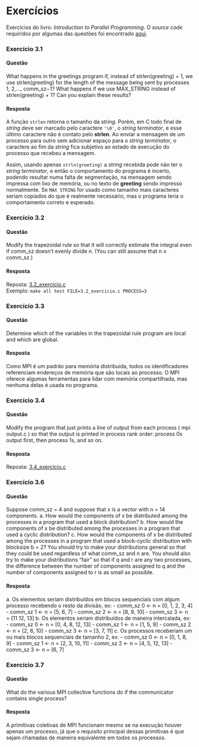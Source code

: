 # Exercícios

Exercícios do livro: _Introduction to Parallel Programming_.
O _source code_ requiridos por algumas das questões foi encontrado [aqui](https://www.cs.usfca.edu/~peter/ipp/).

### Exercício 3.1
#### Questão
What happens in the greetings program if, instead of strlen(greeting) + 1,
we use strlen(greeting) for the length of the message being sent by processes 1, 2,..., comm\_sz−1?
What happens if we use MAX_STRING instead of strlen(greeting) + 1?
Can you explain these results?
#### Resposta
A função `strlen` retorna o tamanho da _string_.
Porém, em C todo final de _string_ deve ser marcado pelo caractere `'\0'`, o _string terminator_,
e esse último caractere não é contato pelo **strlen**.
Ao enviar a mensagem de um processo para outro sem adicionar espaço para o _string terminator_,
o caractere ao fim da _string_ fica subjetivo ao estado de execução do processo que recebeu a mensagem.

Assim, usando apenas `strln(greeting)` a _string_ recebida pode não ter o _string terminator_,
e então o comportamento do programa é incerto,
podendo resultar numa falta de segmentação,
na mensagem sendo impressa com lixo de memória,
ou no texto de **greeting** sendo impresso normalmente.
Se `MAX STRING` for usado como tamanho mais caracteres seriam copiados do que é realmente necessário,
mas o programa teria o comportamento correto e esperado.

### Exercício 3.2
#### Questão
Modify the trapezoidal rule so that it will correctly estimate the integral even if comm_sz doesn’t evenly divide n.
(You can still assume that n ≥ comm\_sz.)
#### Resposta
Reposta: [3.2_exercicio.c](3.2_exercicio.c)  
Exemplo: `make all test FILE=3.2_exercicio.c PROCESS=3`

### Exercício 3.3
#### Questão
Determine which of the variables in the trapezoidal rule program are local and which are global.
#### Resposta
Como MPI é um padrão para memória distribuída,
todos os identificadores referenciam endereços de memória que são locais ao processo.
O MPI oferece algumas ferramentas para lidar com memória compartilhada, mas nenhuma delas é usada no programa.

### Exercício 3.4
#### Questão
Modify the program that just prints a line of output from each process
( mpi output.c ) so that the output is printed in process rank order: process
0s output first, then process 1s, and so on.
#### Resposta
Reposta: [3.4_exercicio.c](3.4_exercicio.c)  

### Exercício 3.6
#### Questão
Suppose comm\_sz = 4 and suppose that x is a vector with n = 14 components.
a. How would the components of x be distributed among the processes in a
program that used a block distribution?
b. How would the components of x be distributed among the processes in a
program that used a cyclic distribution?
c. How would the components of x be distributed among the processes in a
program that used a block-cyclic distribution with blocksize b = 2?
You should try to make your distributions general so that they could be used regardless of what comm\_sz and n are.
You should also try to make your distributions “fair” so that if q and r are any two processes,
the difference between the number of components assigned to q and the number of components assigned to r is as small as possible.
#### Resposta
a. Os elementos seriam distribuídos em blocos sequenciais com algum processo recebendo o resto da divisão, ex:
	- comm\_sz 0 <- n = [0, 1, 2, 3, 4]
	- comm\_sz 1 <- n = [5, 6, 7]
	- comm\_sz 2 <- n = [8, 9, 10]
	- comm\_sz 3 <- n = [11 12, 13]
b. Os elementos seriam distribuídos de maneira intercalada, ex:
	- comm\_sz 0 <- n = [0, 4, 8, 12, 13]
	- comm\_sz 1 <- n = [1, 5, 9]
	- comm\_sz 2 <- n = [2, 6, 10]
	- comm\_sz 3 <- n = [3, 7, 11]
c. Os processos receberiam um ou mais blocos sequenciais de tamanho 2, ex:
	- comm\_sz 0 <- n = [0, 1, 8, 9]
	- comm\_sz 1 <- n = [2, 3, 10, 11]
	- comm\_sz 2 <- n = [4, 5, 12, 13]
	- comm\_sz 3 <- n = [6, 7]

### Exercício 3.7
#### Questão
What do the various MPI collective functions do if the communicator contains single process?
#### Resposta
A primitivas coletivas de MPI funcionam mesmo se na execução houver apenas um processo,
já que o requisito principal dessas primitivas é que sejam chamadas de maneira equivalente em todos os processos.

<!-- ### Exercício x.x -->
<!-- #### Questão -->
<!-- #### Resposta -->

